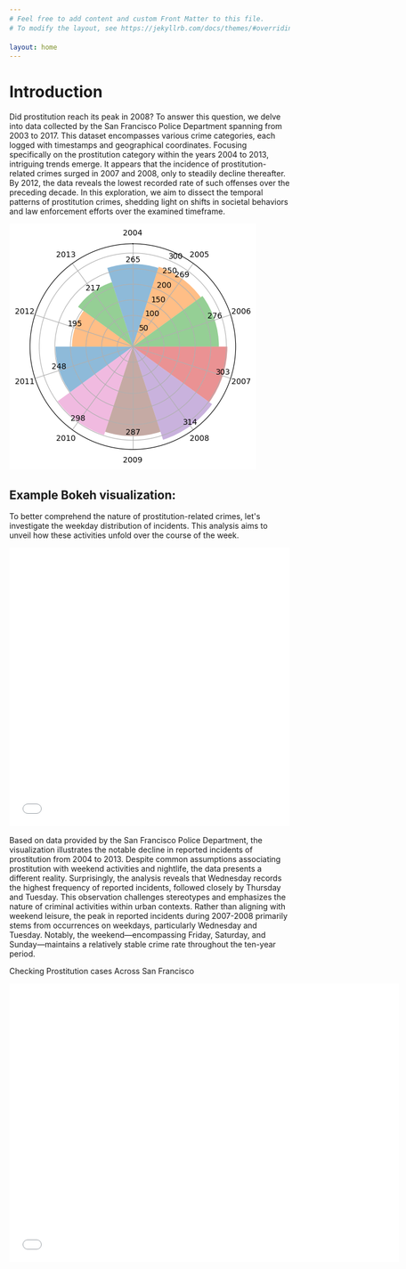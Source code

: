 ```yaml
---
# Feel free to add content and custom Front Matter to this file.
# To modify the layout, see https://jekyllrb.com/docs/themes/#overriding-theme-defaults

layout: home
---
```


<h1> Introduction </h1>	

<p>
Did prostitution reach its peak in 2008? To answer this question, we delve into data collected by the San Francisco Police Department spanning from 2003 to 2017. This dataset encompasses various crime categories, each logged with timestamps and geographical coordinates.
Focusing specifically on the prostitution category within the years 2004 to 2013, intriguing trends emerge. It appears that the incidence of prostitution-related crimes surged in 2007 and 2008, only to steadily decline thereafter. By 2012, the data reveals the lowest recorded rate of such offenses over the preceding decade.
In this exploration, we aim to dissect the temporal patterns of prostitution crimes, shedding light on shifts in societal behaviors and law enforcement efforts over the examined timeframe.
</p>

![image broken :(](/assets/10y_prostitution.png) 

## Example Bokeh visualization:

<p>
To better comprehend the nature of prostitution-related crimes, let's investigate the weekday distribution of incidents. This analysis aims to unveil how these activities unfold over the course of the week.
</p>

<iframe src="/assets/interactive_bokeh_viz.html"
    sandbox="allow-same-origin allow-scripts"
    width="100%"
    height="500"
    scrolling="no"
    seamless="seamless"
    frameborder="0">
</iframe>

<p>
Based on data provided by the San Francisco Police Department, the visualization illustrates the notable decline in reported incidents of prostitution from 2004 to 2013. Despite common assumptions associating prostitution with weekend activities and nightlife, the data presents a different reality. Surprisingly, the analysis reveals that Wednesday records the highest frequency of reported incidents, followed closely by Thursday and Tuesday.  This observation challenges stereotypes and emphasizes the nature of criminal activities within urban contexts. Rather than aligning with weekend leisure, the peak in reported incidents during 2007-2008 primarily stems from occurrences on weekdays, particularly Wednesday and Tuesday. Notably, the weekend—encompassing Friday, Saturday, and Sunday—maintains a relatively stable crime rate throughout the ten-year period.  
</p>

<p>
Checking Prostitution cases Across San Francisco
</p>
<iframe src="/assets/plotly_map.html" width="700" height="500" frameborder="0"></iframe>



